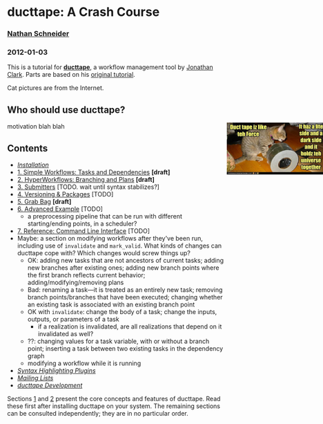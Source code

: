 # ducttape: A Crash Course
### [Nathan Schneider](http://nathan.cl)
### 2012-01-03

This is a tutorial for **[ducttape](https://github.com/jhclark/ducttape/)**, a workflow management tool by [Jonathan Clark](http://www.cs.cmu.edu/~jhclark/). Parts are based on his [original tutorial](https://github.com/jhclark/ducttape/blob/master/tutorial/TUTORIAL.md).

Cat pictures are from the Internet.

## Who should use ducttape?

<p style="position: relative;"><img src="cats/ducttape.jpg" style="position: absolute; left: 101%; height: 120px;" /></p>

motivation blah blah

## Contents

* _[Installation](https://github.com/jhclark/ducttape/blob/master/README.md#quick-start)_
* [1. Simple Workflows: Tasks and Dependencies](tutorial1.html) **[draft]**
* [2. HyperWorkflows: Branching and Plans](tutorial2.html) **[draft]**
* [3. Submitters](tutorial3.html) [TODO. wait until syntax stabilizes?]
* [4. Versioning & Packages](tutorial4.html) [TODO]
* [5. Grab Bag](tutorial5.html) **[draft]**
* [6. Advanced Example](tutorial6.html) [TODO]
  - a preprocessing pipeline that can be run with different starting/ending points, in a scheduler?
* [7. Reference: Command Line Interface](tutorial7.html) [TODO]
* Maybe: a section on modifying workflows after they've been run, including use of `invalidate` and `mark_valid`. What kinds of changes can ducttape cope with? Which changes would screw things up?
  - OK: adding new tasks that are not ancestors of current tasks; adding new branches after existing ones; adding new branch points where the first branch reflects current behavior; adding/modifying/removing plans
  - Bad: renaming a task—it is treated as an entirely new task; removing branch points/branches that have been executed; changing whether an existing task is associated with an existing branch point
  - OK with `invalidate`: change the body of a task; change the inputs, outputs, or parameters of a task
      * if a realization is invalidated, are all realizations that depend on it invalidated as well?
  - ??: changing values for a task variable, with or without a branch point; inserting a task between two existing tasks in the dependency graph
  - modifying a workflow while it is running
* _[Syntax Highlighting Plugins](https://github.com/jhclark/ducttape/blob/master/README.md#emacs-mode)_
* _[Mailing Lists](https://github.com/jhclark/ducttape/blob/master/README.md#updates)_
* _[ducttape Development](https://github.com/jhclark/ducttape/blob/master/HACKING.md)_

Sections [1](tutorial1.html) and [2](tutorial2.html) present the core concepts and features of ducttape. Read these first after installing ducttape on your system. The remaining sections can be consulted independently; they are in no particular order.